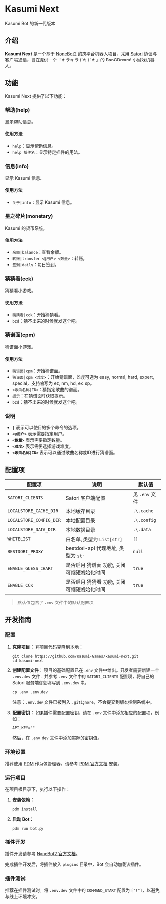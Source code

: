 # Kasumi Next
Kasumi Bot 的新一代版本

## 介绍
**Kasumi Next** 是一个基于 [NoneBot2](https://github.com/nonebot/nonebot2) 的跨平台机器人项目，采用 [Satori](https://satori.js.org/zh-CN/) 协议与客户端通信，旨在提供一个「キラキラドキドキ」的 BanGDream! 小游戏机器人。

## 功能
Kasumi Next 提供了以下功能：

### 帮助(help)
显示帮助信息。

#### 使用方法
- `help`：显示帮助信息。
- `help 插件名`：显示特定插件的用法。

### 信息(info)
显示 Kasumi 信息。

#### 使用方法
- `关于|info`：显示 Kasumi 信息。

### 星之碎片(monetary)
Kasumi 的货币系统。

#### 使用方法
- `余额|balance`：查看余额。
- `转账|transfer <@用户> <数量>`：转账。
- `签到|daily`：每日签到。

### 猜猜看(cck)
猜猜看小游戏。

#### 使用方法
- `猜猜看|cck`：开始猜猜看。
- `bzd`：猜不出来的时候就发这个吧。

### 猜谱面(cpm)
猜谱面小游戏。

#### 使用方法
- `猜谱面|cpm`：开始猜谱面。
- `猜谱面|cpm <难度>`：开始猜谱面，难度可选为 easy, normal, hard, expert, special，支持缩写为 ez, nm, hd, ex, sp。
- `<歌曲名称|ID>`：猜指定歌曲的谱面。
- `提示`：在猜谱面时获取提示。
- `bzd`：猜不出来的时候就发这个吧。

### 说明
- **`|`** 表示可以使用的多个命令的选项。 
- **`<@用户>`** 表示需要指定用户。
- **`<数量>`** 表示需要指定数量。
- **`<难度>`** 表示需要选择游戏难度。
- **`<歌曲名称|ID>`** 表示可以通过歌曲名称或ID进行猜谱面。

## 配置项
| 配置项 | 说明 | 默认值 |
| --- | --- | --- |
| `SATORI_CLIENTS` | Satori 客户端配置 | 见 `.env` 文件 |
| `LOCALSTORE_CACHE_DIR` | 本地缓存目录 | `.\.cache` |
| `LOCALSTORE_CONFIG_DIR` | 本地配置目录 | `.\.config` |
| `LOCALSTORE_DATA_DIR` | 本地数据目录 | `.\.data` |
| `WHITELIST` | 白名单, 类型为 `List[str]` | `[]` |
| `BESTDORI_PROXY` | bestdori-api 代理地址, 类型为 `str` | `null` |  
| `ENABLE_GUESS_CHART` | 是否启用 猜谱面 功能, 关闭可缩短初始化时间 | `true` |
| `ENABLE_CCK` | 是否启用 猜猜看 功能, 关闭可缩短初始化时间 | `true` |

> 默认值包含了 `.env` 文件中的默认配置项

## 开发指南

### 配置

1. **克隆项目：**
   将项目代码克隆到本地：
   ```shell
   git clone https://github.com/Kasumi-Games/kasumi-next.git
   cd kasumi-next
   ```

2. **创建配置文件：**
   项目的基础配置已在 `.env` 文件中给出。开发者需要新建一个 `.env.dev` 文件，并参考 `.env` 文件中的 `SATORI_CLIENTS` 配置项，将自己的 Satori 服务端信息填写到 `.env.dev` 中。
   ```shell
   cp .env .env.dev
   ```
   注意：`.env.dev` 文件已被列入 `.gitignore`，不会提交到版本控制系统中。

3. **配置密钥：**
   如果插件需要配置密钥，请在 `.env` 文件中添加相应的配置项，例如：
   ```env
   API_KEY=""
   ```
   然后，在 `.env.dev` 文件中添加实际的密钥值。

### 环境设置

推荐使用 [PDM](https://pdm-project.org/) 作为包管理器。请参考 [PDM 官方文档](https://pdm-project.org/en/latest/#installation) 安装。

### 运行项目

在项目根目录下，执行以下操作：

1. **安装依赖：**
   ```shell
   pdm install
   ```

2. **启动 Bot：**
   ```shell
   pdm run bot.py
   ```

### 插件开发

插件开发请参考 [NoneBot2 官方文档](https://nonebot.dev/docs/next/tutorial/matcher)。

完成插件开发后，将插件放入 `plugins` 目录中，Bot 会自动加载该插件。

### 插件测试

推荐在插件测试时，将 `.env.dev` 文件中的 `COMMAND_START` 配置为 `["!"]`，以避免与线上环境冲突。

